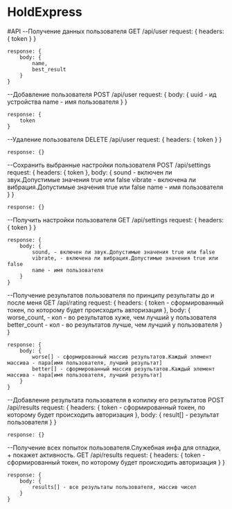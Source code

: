 ﻿# HoldExpress

#API
--Получение данных пользователя
GET /api/user
    request: {
        headers: {
            token
        }
    }

    response: {
        body: {
            name,
            best_result
        }
    }

--Добавление пользователя
POST /api/user
    request: {
        body: {
            uuid - ид устройства
            name - имя пользователя
        }
    }

    response: {
        token
    }

--Удаление пользователя
DELETE /api/user
    request: {
        headers: {
            token
        }
    }

    response: {}

--Сохранить выбранные настройки пользователя
POST /api/settings
    request: {
        headers: {
            token
        },
        body: {
            sound - включен ли звук.Допустимые значения true или false
            vibrate - включена ли вибрация.Допустимые значения true или false
            name - имя пользователя
        }
    }

    response: {}

--Получить настройки пользователя
GET /api/settings
    request: {
        headers: {
            token
        }
    }

    response: {
        body: {
            sound, - включен ли звук.Допустимые значения true или false
            vibrate, - включена ли вибрация.Допустимые значения true или false
            name - имя пользователя
        }
    }

--Получение результатов пользователя по принципу результаты до и после меня
GET /api/rating
    request: {
        headers: {
            token - сформированный токен, по которому будет происходить авторизация
        },
        body: {
            worse_count, - кол - во результатов хуже, чем лучший у пользователя
            better_count - кол - во результатов лучше, чем лучший у пользователя
        }
    }

    response: {
        body: {
            worse[] - сформированный массив результатов.Каждый элемент массива - пара[имя пользователя, лучший результат]
            better[] - сформированный массив результатов.Каждый элемент массива - пара[имя пользователя, лучший результат]
        }
    }

--Добавление результата пользователя в копилку его результатов
POST /api/results
    request: {
        headers: {
            token - сформированный токен, по которому будет происходить авторизация
        },
        body: {
            result[] - результат пользователя
        }
    }

    response: {}

--Получение всех попыток пользователя.Служебная инфа для отладки, + покажет активность.
GET /api/results
    request: {
        headers: {
            token - сформированный токен, по которому будет происходить авторизация
        }
    }

    response: {
        body: {
            results[] - все результаты пользователя, массив чисел
        }
    }




